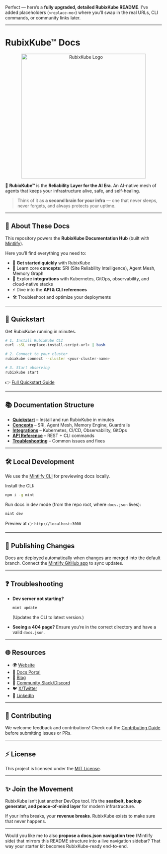 Perfect — here’s a **fully upgraded, detailed RubixKube README**.
I’ve added placeholders (`<replace-me>`) where you’ll swap in the real URLs, CLI commands, or community links later.

---

# RubixKube™ Docs

<p align="center">
  <img src="<replace-with-logo-url>" alt="RubixKube Logo" width="400"/>
</p>

🧠 **RubixKube™** is the **Reliability Layer for the AI Era**.
An AI-native mesh of agents that keeps your infrastructure alive, safe, and self-healing.

> Think of it as **a second brain for your infra** — one that never sleeps, never forgets, and always protects your uptime.

---

## 📖 About These Docs

This repository powers the **RubixKube Documentation Hub** (built with [Mintlify](https://mintlify.com)).

Here you’ll find everything you need to:

* 🚀 **Get started quickly** with RubixKube
* 📖 Learn core **concepts**: SRI (Site Reliability Intelligence), Agent Mesh, Memory Graph
* 🔌 Explore **integrations** with Kubernetes, GitOps, observability, and cloud-native stacks
* ⚡ Dive into the **API & CLI references**
* 🛠️ Troubleshoot and optimize your deployments

---

## 🚀 Quickstart

Get RubixKube running in minutes.

```bash
# 1. Install RubixKube CLI
curl -sSL <replace-install-script-url> | bash

# 2. Connect to your cluster
rubixkube connect --cluster <your-cluster-name>

# 3. Start observing
rubixkube start
```

👉 [Full Quickstart Guide](replace-docs-quickstart-url)

---

## 📚 Documentation Structure

* **[Quickstart](replace-docs-quickstart-url)** – Install and run RubixKube in minutes
* **[Concepts](replace-docs-concepts-url)** – SRI, Agent Mesh, Memory Engine, Guardrails
* **[Integrations](replace-docs-integrations-url)** – Kubernetes, CI/CD, Observability, GitOps
* **[API Reference](replace-docs-api-url)** – REST + CLI commands
* **[Troubleshooting](replace-docs-troubleshooting-url)** – Common issues and fixes

---

## 🛠️ Local Development

We use the [Mintlify CLI](https://www.npmjs.com/package/mint) for previewing docs locally.

Install the CLI:

```bash
npm i -g mint
```

Run docs in dev mode (from the repo root, where `docs.json` lives):

```bash
mint dev
```

Preview at 👉 `http://localhost:3000`

---

## 🚢 Publishing Changes

Docs are deployed automatically when changes are merged into the default branch.
Connect the [Mintlify GitHub app](https://dashboard.mintlify.com/settings/organization/github-app) to sync updates.

---

## ❓ Troubleshooting

* **Dev server not starting?**

  ```bash
  mint update
  ```

  (Updates the CLI to latest version.)

* **Seeing a 404 page?**
  Ensure you’re in the correct directory and have a valid `docs.json`.

---

## 🌐 Resources

* 🌍 [Website](https://rubixkube.ai)
* 📖 [Docs Portal](replace-docs-portal-url)
* 📝 [Blog](https://rubixkube.ai/blog)
* 💬 [Community Slack/Discord](replace-community-url)
* 🐦 [X/Twitter](https://twitter.com/RubixKubeHQ)
* 💼 [LinkedIn](https://linkedin.com/company/rubixkube)

---

## 🤝 Contributing

We welcome feedback and contributions!
Check out the [Contributing Guide](replace-contributing-url) before submitting issues or PRs.

---

## ⚡ License

This project is licensed under the [MIT License](replace-license-url).

---

## ✨ Join the Movement

RubixKube isn’t just another DevOps tool.
It’s the **seatbelt, backup generator, and peace-of-mind layer** for modern infrastructure.

If your infra breaks, your **revenue breaks**.
RubixKube exists to make sure that never happens.

---

Would you like me to also **propose a docs.json navigation tree** (Mintlify side) that mirrors this README structure into a live navigation sidebar? That way your starter kit becomes RubixKube-ready end-to-end.
